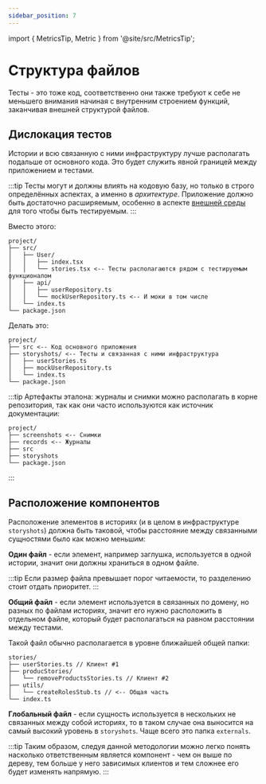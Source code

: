 ```yaml
---
sidebar_position: 7
---
```


import { MetricsTip, Metric } from '@site/src/MetricsTip';

# Структура файлов

Тесты - это тоже код, соответственно они также требуют к себе не меньшего внимания начиная с внутренним строением
функций, заканчивая внешней структурой файлов.

## Дислокация тестов

<MetricsTip improves={[Metric.RefactoringAllowance]} />

Истории и всю связанную с ними инфраструктуру лучше располагать подальше от основного кода. Это будет служить явной
границей между приложением и тестами.

:::tip
Тесты могут и должны влиять на кодовую базу, но только в строго определённых аспектах, а именно в *архитектуре*.
Приложение должно быть достаточно расширяемым, особенно в аспекте [внешней среды](/specification/requirements/env) для того чтобы
быть тестируемым.
:::

<p style={{ color: 'red' }}>Вместо этого:</p>

```plaintext
project/
├── src/
│   ├── User/
│   │   ├── index.tsx
│   │   └── stories.tsx <-- Тесты располагаются рядом с тестируемым функционалом
│   ├── api/
│   │   ├── userRepository.ts
│   │   └── mockUserRepository.ts <-- И моки в том числе
│   └── index.ts
└── package.json
```

<p style={{ color: 'green' }}>Делать это:</p>

```plaintext
project/
├── src <-- Код основного приложения
├── storyshots/ <-- Тесты и связанная с ними инфраструктура
│   ├── userStories.ts
│   ├── mockUserRepository.ts
│   └── index.ts
└── package.json
```

:::tip
Артефакты эталона: журналы и снимки можно располагать в корне репозитория, так как они часто используются как источник
документации:

```plaintext
project/
├── screenshots <-- Снимки
├── records <-- Журналы
├── src
├── storyshots
└── package.json
```
:::

## Расположение компонентов

Расположение элементов в историях (и в целом в инфраструктуре `storyshots`) должна быть таковой, чтобы расстояние между
связанными сущностями было как можно меньшим:

**Один файл** - если элемент, например заглушка, используется в одной истории, значит они должны храниться в одном
файле.

:::tip
Если размер файла превышает порог читаемости, то разделению стоит отдать приоритет.
:::

**Общий файл** - если элемент используется в связанных по домену, но разных по файлам историях, значит его нужно
расположить в отдельном файле, который будет располагаться на равном расстоянии между тестами.

Такой файл обычно располагается в уровне ближайшей общей папки:

```plaintext
stories/
├── userStories.ts // Клиент #1
├── producStories/
│   └── removeProductsStories.ts // Клиент #2
├── utils/
│   └── createRolesStub.ts // <-- Общая часть
└── index.ts
```

**Глобальный файл** - если сущность используется в нескольких не связанных между собой историях, то в таком случае она
выносится на самый высокий уровень в `storyshots`. Чаще всего это папка `externals`.

:::tip
Таким образом, следуя данной методологии можно легко понять насколько ответственным является компонент - чем он выше по
дереву, тем больше у него зависимых клиентов и тем сложнее его будет изменять напрямую.
:::

